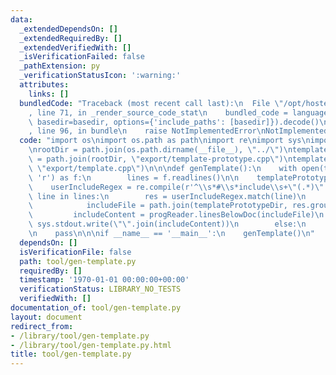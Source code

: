 ```yaml
---
data:
  _extendedDependsOn: []
  _extendedRequiredBy: []
  _extendedVerifiedWith: []
  _isVerificationFailed: false
  _pathExtension: py
  _verificationStatusIcon: ':warning:'
  attributes:
    links: []
  bundledCode: "Traceback (most recent call last):\n  File \"/opt/hostedtoolcache/Python/3.9.2/x64/lib/python3.9/site-packages/onlinejudge_verify/documentation/build.py\"\
    , line 71, in _render_source_code_stat\n    bundled_code = language.bundle(stat.path,\
    \ basedir=basedir, options={'include_paths': [basedir]}).decode()\n  File \"/opt/hostedtoolcache/Python/3.9.2/x64/lib/python3.9/site-packages/onlinejudge_verify/languages/python.py\"\
    , line 96, in bundle\n    raise NotImplementedError\nNotImplementedError\n"
  code: "import os\nimport os.path as path\nimport re\nimport sys\nimport progReader\n\
    \nrootDir = path.join(os.path.dirname(__file__), \"../\")\ntemplatePrototypeFile\
    \ = path.join(rootDir, \"export/template-prototype.cpp\")\ntemplateFile = path.join(rootDir,\
    \ \"export/template.cpp\")\n\n\ndef genTemplate():\n    with open(templatePrototypeFile,\
    \ 'r') as f:\n        lines = f.readlines()\n\n    templatePrototypeDir = path.dirname(templatePrototypeFile)\n\
    \    userIncludeRegex = re.compile(r'^\\s*#\\s*include\\s+\"(.*)\"')\n\n    for\
    \ line in lines:\n        res = userIncludeRegex.match(line)\n        if res:\n\
    \            includeFile = path.join(templatePrototypeDir, res.group(1))\n   \
    \         includeContent = progReader.linesBelowDoc(includeFile)\n           \
    \ sys.stdout.write(\"\".join(includeContent))\n        else:\n            sys.stdout.write(line)\n\
    \n    pass\n\n\nif __name__ == '__main__':\n    genTemplate()\n"
  dependsOn: []
  isVerificationFile: false
  path: tool/gen-template.py
  requiredBy: []
  timestamp: '1970-01-01 00:00:00+00:00'
  verificationStatus: LIBRARY_NO_TESTS
  verifiedWith: []
documentation_of: tool/gen-template.py
layout: document
redirect_from:
- /library/tool/gen-template.py
- /library/tool/gen-template.py.html
title: tool/gen-template.py
---
```

